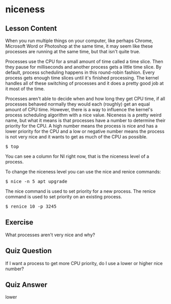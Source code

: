 # niceness

## Lesson Content

When you run multiple things on your computer, like perhaps Chrome, Microsoft Word or Photoshop at the same time, it may seem like these processes are running at the same time, but that isn't quite true. 

Processes use the CPU for a small amount of time called a time slice. Then they pause for milliseconds and another process gets a little time slice. By default, process scheduling happens in this round-robin fashion. Every process gets enough time slices until it's finished processing. The kernel handles all of these switching of processes and it does a pretty good job at it most of the time.

Processes aren't able to decide when and how long they get CPU time, if all processes behaved normally they would each (roughly) get an equal amount of CPU time. However, there is a way to influence the kernel's process scheduling algorithm with a nice value. Niceness is a pretty weird name, but what it means is that processes have a number to determine their priority for the CPU. A high number means the process is nice and has a lower priority for the CPU and a low or negative number means the process is not very nice and it wants to get as much of the CPU as possible. 

<pre>$ top</pre>

You can see a column for NI right now, that is the niceness level of a process.

To change the niceness level you can use the nice and renice commands:

<pre>$ nice -n 5 apt upgrade</pre>

The nice command is used to set priority for a new process. The renice command is used to set priority on an existing process. 

<pre>$ renice 10 -p 3245</pre>

## Exercise

What processes aren't very nice and why?

## Quiz Question

If I want a process to get more CPU priority, do I use a lower or higher nice number?

## Quiz Answer

lower
